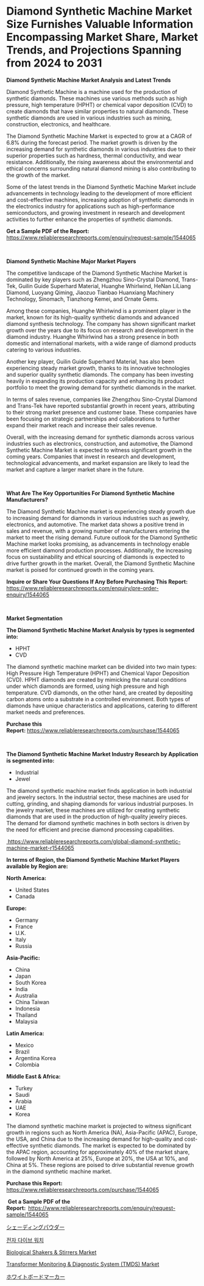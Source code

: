 <p><h1>Diamond Synthetic Machine Market Size Furnishes Valuable Information Encompassing Market Share, Market Trends, and Projections Spanning from 2024 to 2031</h1></p><p><strong>Diamond Synthetic Machine Market Analysis and Latest Trends</strong></p>
<p><p>Diamond Synthetic Machine is a machine used for the production of synthetic diamonds. These machines use various methods such as high pressure, high temperature (HPHT) or chemical vapor deposition (CVD) to create diamonds that have similar properties to natural diamonds. These synthetic diamonds are used in various industries such as mining, construction, electronics, and healthcare.</p><p>The Diamond Synthetic Machine Market is expected to grow at a CAGR of 6.8% during the forecast period. The market growth is driven by the increasing demand for synthetic diamonds in various industries due to their superior properties such as hardness, thermal conductivity, and wear resistance. Additionally, the rising awareness about the environmental and ethical concerns surrounding natural diamond mining is also contributing to the growth of the market.</p><p>Some of the latest trends in the Diamond Synthetic Machine Market include advancements in technology leading to the development of more efficient and cost-effective machines, increasing adoption of synthetic diamonds in the electronics industry for applications such as high-performance semiconductors, and growing investment in research and development activities to further enhance the properties of synthetic diamonds.</p></p>
<p><strong>Get a Sample PDF of the Report:&nbsp;</strong> <a href="https://www.reliableresearchreports.com/enquiry/request-sample/1544065">https://www.reliableresearchreports.com/enquiry/request-sample/1544065</a></p>
<p>&nbsp;</p>
<p><strong>Diamond Synthetic Machine Major Market Players</strong></p>
<p><p>The competitive landscape of the Diamond Synthetic Machine Market is dominated by key players such as Zhengzhou Sino-Crystal Diamond, Trans-Tek, Guilin Guide Superhard Material, Huanghe Whirlwind, HeNan LiLiang Diamond, Luoyang Qiming, Jiaozuo Tianbao Huanxiang Machinery Technology, Sinomach, Tianzhong Kemei, and Ornate Gems.</p><p>Among these companies, Huanghe Whirlwind is a prominent player in the market, known for its high-quality synthetic diamonds and advanced diamond synthesis technology. The company has shown significant market growth over the years due to its focus on research and development in the diamond industry. Huanghe Whirlwind has a strong presence in both domestic and international markets, with a wide range of diamond products catering to various industries.</p><p>Another key player, Guilin Guide Superhard Material, has also been experiencing steady market growth, thanks to its innovative technologies and superior quality synthetic diamonds. The company has been investing heavily in expanding its production capacity and enhancing its product portfolio to meet the growing demand for synthetic diamonds in the market.</p><p>In terms of sales revenue, companies like Zhengzhou Sino-Crystal Diamond and Trans-Tek have reported substantial growth in recent years, attributing to their strong market presence and customer base. These companies have been focusing on strategic partnerships and collaborations to further expand their market reach and increase their sales revenue.</p><p>Overall, with the increasing demand for synthetic diamonds across various industries such as electronics, construction, and automotive, the Diamond Synthetic Machine Market is expected to witness significant growth in the coming years. Companies that invest in research and development, technological advancements, and market expansion are likely to lead the market and capture a larger market share in the future.</p></p>
<p>&nbsp;</p>
<p><strong>What Are The Key Opportunities For Diamond Synthetic Machine Manufacturers?</strong></p>
<p><p>The Diamond Synthetic Machine market is experiencing steady growth due to increasing demand for diamonds in various industries such as jewelry, electronics, and automotive. The market data shows a positive trend in sales and revenue, with a growing number of manufacturers entering the market to meet the rising demand. Future outlook for the Diamond Synthetic Machine market looks promising, as advancements in technology enable more efficient diamond production processes. Additionally, the increasing focus on sustainability and ethical sourcing of diamonds is expected to drive further growth in the market. Overall, the Diamond Synthetic Machine market is poised for continued growth in the coming years.</p></p>
<p><strong>Inquire or Share Your Questions If Any Before Purchasing This Report:</strong> <a href="https://www.reliableresearchreports.com/enquiry/pre-order-enquiry/1544065">https://www.reliableresearchreports.com/enquiry/pre-order-enquiry/1544065</a></p>
<p>&nbsp;</p>
<p><strong>Market Segmentation</strong></p>
<p><strong>The Diamond Synthetic Machine Market Analysis by types is segmented into:</strong></p>
<p><ul><li>HPHT</li><li>CVD</li></ul></p>
<p><p>The diamond synthetic machine market can be divided into two main types: High Pressure High Temperature (HPHT) and Chemical Vapor Deposition (CVD). HPHT diamonds are created by mimicking the natural conditions under which diamonds are formed, using high pressure and high temperature. CVD diamonds, on the other hand, are created by depositing carbon atoms onto a substrate in a controlled environment. Both types of diamonds have unique characteristics and applications, catering to different market needs and preferences.</p></p>
<p><strong>Purchase this Report:&nbsp;</strong><a href="https://www.reliableresearchreports.com/purchase/1544065">https://www.reliableresearchreports.com/purchase/1544065</a></p>
<p>&nbsp;</p>
<p><strong>The Diamond Synthetic Machine Market Industry Research by Application is segmented into:</strong></p>
<p><ul><li>Industrial</li><li>Jewel</li></ul></p>
<p><p>The diamond synthetic machine market finds application in both industrial and jewelry sectors. In the industrial sector, these machines are used for cutting, grinding, and shaping diamonds for various industrial purposes. In the jewelry market, these machines are utilized for creating synthetic diamonds that are used in the production of high-quality jewelry pieces. The demand for diamond synthetic machines in both sectors is driven by the need for efficient and precise diamond processing capabilities.</p></p>
<p><a href="https://www.reliableresearchreports.com/global-diamond-synthetic-machine-market-r1544065">&nbsp;https://www.reliableresearchreports.com/global-diamond-synthetic-machine-market-r1544065</a></p>
<p><strong>In terms of Region, the Diamond Synthetic Machine Market Players available by Region are:</strong></p>
<p>
    <p> <strong> North America: </strong>
        <ul>
            <li>United States</li>
            <li>Canada</li>
        </ul>
        </p> 
    <p> <strong> Europe: </strong>
        <ul>
            <li>Germany</li>
            <li>France</li>
            <li>U.K.</li>
            <li>Italy</li>
            <li>Russia</li>
        </ul>
        </p> 
    <p> <strong> Asia-Pacific: </strong>
        <ul>
            <li>China</li>
            <li>Japan</li>
            <li>South Korea</li>
            <li>India</li>
            <li>Australia</li>
            <li>China Taiwan</li>
            <li>Indonesia</li>
            <li>Thailand</li>
            <li>Malaysia</li>
        </ul>
        </p> 
    <p> <strong> Latin America: </strong>
        <ul>
            <li>Mexico</li>
            <li>Brazil</li>
            <li>Argentina Korea</li>
            <li>Colombia</li>
        </ul>
        </p> 
    <p> <strong> Middle East & Africa: </strong>
        <ul>
            <li>Turkey</li>
            <li>Saudi</li>
            <li>Arabia</li>
            <li>UAE</li>
            <li>Korea</li>
        </ul>
    </p>
    </p>
<p><p>The diamond synthetic machine market is projected to witness significant growth in regions such as North America (NA), Asia-Pacific (APAC), Europe, the USA, and China due to the increasing demand for high-quality and cost-effective synthetic diamonds. The market is expected to be dominated by the APAC region, accounting for approximately 40% of the market share, followed by North America at 25%, Europe at 20%, the USA at 10%, and China at 5%. These regions are poised to drive substantial revenue growth in the diamond synthetic machine market.</p></p>
<p><strong>Purchase this Report: </strong><a href="https://www.reliableresearchreports.com/purchase/1544065">https://www.reliableresearchreports.com/purchase/1544065</a></p>
<p>&nbsp;<strong>Get a Sample PDF of the Report:&nbsp;&nbsp;</strong><a href="https://www.reliableresearchreports.com/enquiry/request-sample/1544065">https://www.reliableresearchreports.com/enquiry/request-sample/1544065</a></p>
<p><strong></strong></p>
<p><p><a href="https://medium.com/@jasohung45456/%E3%82%B7%E3%82%A7%E3%83%BC%E3%83%87%E3%82%A3%E3%83%B3%E3%82%B0%E3%83%91%E3%82%A6%E3%83%80%E3%83%BC%E3%83%9E%E3%83%BC%E3%82%B1%E3%83%83%E3%83%88%E3%81%AE%E5%88%86%E6%9E%90-%E3%82%B0%E3%83%AD%E3%83%BC%E3%83%90%E3%83%AB%E7%94%A3%E6%A5%AD%E3%81%AE%E5%B1%95%E6%9C%9B%E3%81%A8%E4%BA%88%E6%B8%AC-2024%E5%B9%B4%E3%81%8B%E3%82%892031%E5%B9%B4-07c4cbf43cd2">シェーディングパウダー</a></p><p><a href="https://github.com/KellyLyncyh543964/Market-Research-Report-List-1/blob/main/950392336472.md">전자 다이브 워치</a></p><p><a href="https://github.com/luckyshygirl/Market-Research-Report-List-4/blob/main/biological-shakers-stirrers-market.md">Biological Shakers & Stirrers Market</a></p><p><a href="https://github.com/vimar16th/Market-Research-Report-List-4/blob/main/transformer-monitoring-diagnostic-system-tmds-market.md">Transformer Monitoring & Diagnostic System (TMDS) Market</a></p><p><a href="https://medium.com/@saigekulas/%E3%83%9B%E3%83%AF%E3%82%A4%E3%83%88%E3%83%9C%E3%83%BC%E3%83%89%E3%83%9E%E3%83%BC%E3%82%AB%E3%83%BC%E3%81%AE%E5%B8%82%E5%A0%B4%E5%88%86%E6%9E%90-%E3%81%9D%E3%81%AEcagr-%E5%B8%82%E5%A0%B4%E3%82%BB%E3%82%B0%E3%83%A1%E3%83%B3%E3%83%86%E3%83%BC%E3%82%B7%E3%83%A7%E3%83%B3%E3%81%8A%E3%82%88%E3%81%B3%E3%82%B0%E3%83%AD%E3%83%BC%E3%83%90%E3%83%AB%E7%94%A3%E6%A5%AD%E3%81%AE%E6%A6%82%E8%A6%81-f19b3c356c0b">ホワイトボードマーカー</a></p></p>